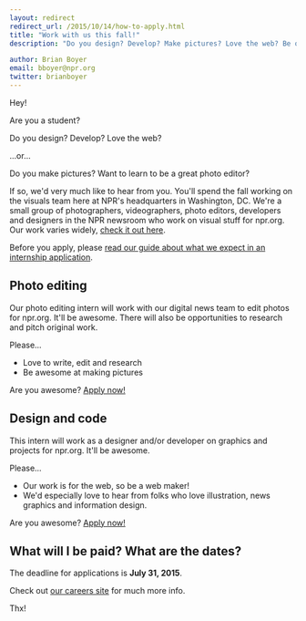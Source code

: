 ```yaml
---
layout: redirect
redirect_url: /2015/10/14/how-to-apply.html
title: "Work with us this fall!"
description: "Do you design? Develop? Make pictures? Love the web? Be our fall intern!"

author: Brian Boyer
email: bboyer@npr.org
twitter: brianboyer
---
```


Hey!

Are you a student?

Do you design? Develop? Love the web?

...or...

Do you make pictures? Want to learn to be a great photo editor?

If so, we'd very much like to hear from you. You'll spend the fall working on the visuals team here at NPR's headquarters in Washington, DC. We're a small group of photographers, videographers, photo editors, developers and designers in the NPR newsroom who work on visual stuff for npr.org. Our work varies widely, [check it out here](http://blog.apps.npr.org/apps/).

Before you apply, please [read our guide about what we expect in an internship application](http://blog.apps.npr.org/2015/07/20/how-to-apply.html).

## Photo editing

Our photo editing intern will work with our digital news team to edit photos for npr.org. It'll be awesome. There will also be opportunities to research and pitch original work.

Please...

- Love to write, edit and research
- Be awesome at making pictures

Are you awesome? [Apply now!](https://interns-npr.icims.com/jobs/2447/fall-2015%3a-digital-news%2c-picture-editing-%26-visual-journalist/job)

## Design and code

This intern will work as a designer and/or developer on graphics and projects for npr.org. It'll be awesome.

Please...

- Our work is for the web, so be a web maker!
- We'd especially love to hear from folks who love illustration, news graphics and information design.

Are you awesome? [Apply now!](https://interns-npr.icims.com/jobs/2446/fall-2015%3a-news-apps/job)

## What will I be paid? What are the dates?

The deadline for applications is <b>July 31, 2015</b>.

Check out [our careers site](http://www.npr.org/about-npr/181881227/internships-at-npr) for much more info.

Thx!
